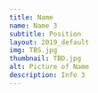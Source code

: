 ```yaml
---
title: Name
name: Name 3
subtitle: Position
layout: 2019_default
img: TBS.jpg
thumbnail: TBD.jpg
alt: Picture of Name
description: Info 3
---
```

